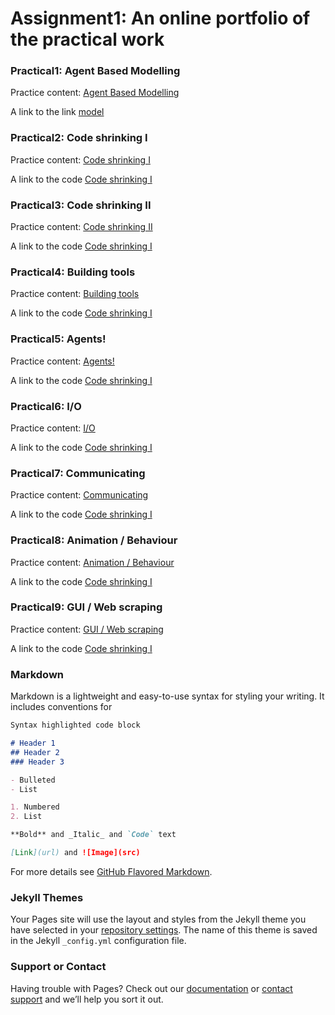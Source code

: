 # Assignment1: An online portfolio of the practical work

### Practical1: Agent Based Modelling
Practice content: [Agent Based Modelling](https://www.geog.leeds.ac.uk/courses/computing/practicals/python/agent-framework/part1/index.html) 

A link to the link [model](model.txt) 

### Practical2: Code shrinking I
Practice content: [Code shrinking I](https://www.geog.leeds.ac.uk/courses/computing/practicals/python/agent-framework/part2/index.html) 

A link to the code [Code shrinking I](https://www.geog.leeds.ac.uk/courses/computing/practicals/python/agent-framework/part2/index.html) 

### Practical3: Code shrinking II
Practice content: [Code shrinking II](https://www.geog.leeds.ac.uk/courses/computing/practicals/python/agent-framework/part3/index.html) 

A link to the code [Code shrinking I](https://www.geog.leeds.ac.uk/courses/computing/practicals/python/agent-framework/part2/index.html) 

### Practical4: Building tools
Practice content: [Building tools](https://www.geog.leeds.ac.uk/courses/computing/practicals/python/agent-framework/part4/index.html) 

A link to the code [Code shrinking I](https://www.geog.leeds.ac.uk/courses/computing/practicals/python/agent-framework/part2/index.html) 

### Practical5: Agents!
Practice content: [Agents!](https://www.geog.leeds.ac.uk/courses/computing/practicals/python/agent-framework/part5/index.html) 

A link to the code [Code shrinking I](https://www.geog.leeds.ac.uk/courses/computing/practicals/python/agent-framework/part2/index.html) 

### Practical6: I/O
Practice content: [I/O](https://www.geog.leeds.ac.uk/courses/computing/practicals/python/agent-framework/part6/index.html) 

A link to the code [Code shrinking I](https://www.geog.leeds.ac.uk/courses/computing/practicals/python/agent-framework/part2/index.html) 

### Practical7: Communicating
Practice content: [Communicating](https://www.geog.leeds.ac.uk/courses/computing/practicals/python/agent-framework/part7/index.html) 

A link to the code [Code shrinking I](https://www.geog.leeds.ac.uk/courses/computing/practicals/python/agent-framework/part2/index.html) 

### Practical8: Animation / Behaviour
Practice content: [Animation / Behaviour](https://www.geog.leeds.ac.uk/courses/computing/practicals/python/agent-framework/part8/index.html) 

A link to the code [Code shrinking I](https://www.geog.leeds.ac.uk/courses/computing/practicals/python/agent-framework/part2/index.html) 

### Practical9: GUI / Web scraping
Practice content: [GUI / Web scraping](https://www.geog.leeds.ac.uk/courses/computing/practicals/python/agent-framework/part9/index.html) 

A link to the code [Code shrinking I](https://www.geog.leeds.ac.uk/courses/computing/practicals/python/agent-framework/part2/index.html) 


### Markdown

Markdown is a lightweight and easy-to-use syntax for styling your writing. It includes conventions for

```markdown
Syntax highlighted code block

# Header 1
## Header 2
### Header 3

- Bulleted
- List

1. Numbered
2. List

**Bold** and _Italic_ and `Code` text

[Link](url) and ![Image](src)
```

For more details see [GitHub Flavored Markdown](https://guides.github.com/features/mastering-markdown/).

### Jekyll Themes

Your Pages site will use the layout and styles from the Jekyll theme you have selected in your [repository settings](https://github.com/fsd10912/tingzhu.github.io/settings/pages). The name of this theme is saved in the Jekyll `_config.yml` configuration file.

### Support or Contact

Having trouble with Pages? Check out our [documentation](https://docs.github.com/categories/github-pages-basics/) or [contact support](https://support.github.com/contact) and we’ll help you sort it out.
